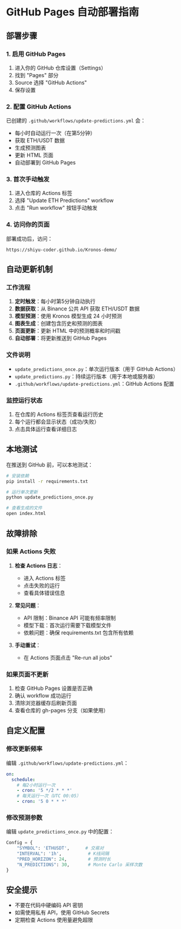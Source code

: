 # GitHub Pages 自动部署指南

## 部署步骤

### 1. 启用 GitHub Pages

1. 进入你的 GitHub 仓库设置（Settings）
2. 找到 "Pages" 部分
3. Source 选择 "GitHub Actions"
4. 保存设置

### 2. 配置 GitHub Actions

已创建的 `.github/workflows/update-predictions.yml` 会：
- 每小时自动运行一次（在第5分钟）
- 获取 ETH/USDT 数据
- 生成预测图表
- 更新 HTML 页面
- 自动部署到 GitHub Pages

### 3. 首次手动触发

1. 进入仓库的 Actions 标签
2. 选择 "Update ETH Predictions" workflow
3. 点击 "Run workflow" 按钮手动触发

### 4. 访问你的页面

部署成功后，访问：
```
https://shiyu-coder.github.io/Kronos-demo/
```

## 自动更新机制

### 工作流程

1. **定时触发**：每小时第5分钟自动执行
2. **数据获取**：从 Binance 公共 API 获取 ETH/USDT 数据
3. **模型预测**：使用 Kronos 模型生成 24 小时预测
4. **图表生成**：创建包含历史和预测的图表
5. **页面更新**：更新 HTML 中的预测概率和时间戳
6. **自动部署**：将更新推送到 GitHub Pages

### 文件说明

- `update_predictions_once.py`：单次运行版本（用于 GitHub Actions）
- `update_predictions.py`：持续运行版本（用于本地或服务器）
- `.github/workflows/update-predictions.yml`：GitHub Actions 配置

### 监控运行状态

1. 在仓库的 Actions 标签页查看运行历史
2. 每个运行都会显示状态（成功/失败）
3. 点击具体运行查看详细日志

## 本地测试

在推送到 GitHub 前，可以本地测试：

```bash
# 安装依赖
pip install -r requirements.txt

# 运行单次更新
python update_predictions_once.py

# 查看生成的文件
open index.html
```

## 故障排除

### 如果 Actions 失败

1. **检查 Actions 日志**：
   - 进入 Actions 标签
   - 点击失败的运行
   - 查看具体错误信息

2. **常见问题**：
   - API 限制：Binance API 可能有频率限制
   - 模型下载：首次运行需要下载模型文件
   - 依赖问题：确保 requirements.txt 包含所有依赖

3. **手动重试**：
   - 在 Actions 页面点击 "Re-run all jobs"

### 如果页面不更新

1. 检查 GitHub Pages 设置是否正确
2. 确认 workflow 成功运行
3. 清除浏览器缓存后刷新页面
4. 查看仓库的 gh-pages 分支（如果使用）

## 自定义配置

### 修改更新频率

编辑 `.github/workflows/update-predictions.yml`：

```yaml
on:
  schedule:
    # 每2小时运行一次
    - cron: '5 */2 * * *'
    # 每天运行一次（UTC 00:05）
    - cron: '5 0 * * *'
```

### 修改预测参数

编辑 `update_predictions_once.py` 中的配置：

```python
Config = {
    "SYMBOL": 'ETHUSDT',      # 交易对
    "INTERVAL": '1h',          # K线间隔
    "PRED_HORIZON": 24,        # 预测时长
    "N_PREDICTIONS": 30,       # Monte Carlo 采样次数
}
```

## 安全提示

- 不要在代码中硬编码 API 密钥
- 如需使用私有 API，使用 GitHub Secrets
- 定期检查 Actions 使用量避免超限